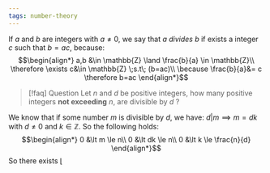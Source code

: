 ```yaml
---
tags: number-theory
---
```

If $a$ and $b$ are integers with $a \ne 0$, we say that $a$ *divides* $b$ if exists a integer $c$ such that $b = ac$, because:
$$\begin{align*}
a,b &\in \mathbb{Z} \land \frac{b}{a} \in \mathbb{Z}\\
\therefore \exists c&\in \mathbb{Z} \;s.t\; (b=ac)\\
\because \frac{b}{a}&= c \therefore b=ac
\end{align*}$$
> [!faq] Question
> Let $n$ and $d$ be positive integers, how many positive integers **not exceeding** $n$, are divisible by $d$ ?

We know that if some number $m$ is divisible by $d$, we have: $d | m \implies m = dk$ with $d \ne 0$ and $k \in \mathbb{Z}$. So the following holds:
$$\begin{align*}
0 &\lt m \le n\\
0 &\lt dk \le n\\
0 &\lt k \le \frac{n}{d}
\end{align*}$$
So there exists $\lfloor{}$   